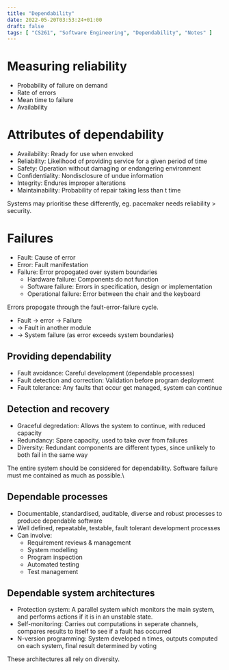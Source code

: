 ```yaml
---
title: "Dependability"
date: 2022-05-20T03:53:24+01:00
draft: false
tags: [ "CS261", "Software Engineering", "Dependability", "Notes" ]
---
```

# Measuring reliability
- Probability of failure on demand
- Rate of errors
- Mean time to failure
- Availability

# Attributes of dependability
- Availability: Ready for use when envoked
- Reliability: Likelihood of providing service for a given period of time
- Safety: Operation without damaging or endangering environment
- Confidentiality: Nondisclosure of undue information
- Integrity: Endures improper alterations
- Maintainability: Probability of repair taking less than t time 

Systems may prioritise these differently, eg. pacemaker needs reliability > security.

# Failures
- Fault: Cause of error
- Error: Fault manifestation
- Failure: Error propogated over system boundaries
  - Hardware failure: Components do not function
  - Software failure: Errors in specification, design or implementation
  - Operational failure: Error between the chair and the keyboard

Errors propogate through the fault-error-failure cycle.
- Fault -> error -> Failure
- -> Fault in another module
- -> System failure (as error exceeds system boundaries)

## Providing dependability
- Fault avoidance: Careful development (dependable processes)
- Fault detection and correction: Validation before program deployment
- Fault tolerance: Any faults that occur get managed, system can continue

## Detection and recovery
- Graceful degredation: Allows the system to continue, with reduced capacity
- Redundancy: Spare capacity, used to take over from failures
- Diversity: Redundant components are different types, since unlikely to both fail in the same way

The entire system should be considered for dependability. Software failure must me contained as much as possible.\

## Dependable processes
- Documentable, standardised, auditable, diverse and robust processes to produce dependable software
- Well defined, repeatable, testable, fault tolerant development processes
- Can involve:
  - Requirement reviews & management
  - System modelling
  - Program inspection
  - Automated testing
  - Test management

## Dependable system architectures
- Protection system: A parallel system which monitors the main system, and performs actions if it is in an unstable state.
- Self-monitoring: Carries out computations in seperate channels, compares results to itself to see if a fault has occurred
- N-version programming: System developed n times, outputs computed on each system, final result determined by voting

These architectures all rely on diversity.
